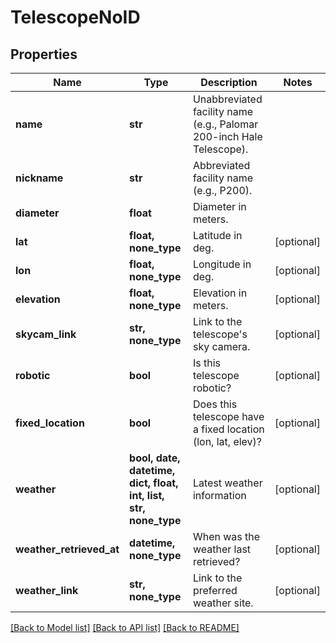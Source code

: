 # TelescopeNoID

## Properties
Name | Type | Description | Notes
------------ | ------------- | ------------- | -------------
**name** | **str** | Unabbreviated facility name (e.g., Palomar 200-inch Hale Telescope). | 
**nickname** | **str** | Abbreviated facility name (e.g., P200). | 
**diameter** | **float** | Diameter in meters. | 
**lat** | **float, none_type** | Latitude in deg. | [optional] 
**lon** | **float, none_type** | Longitude in deg. | [optional] 
**elevation** | **float, none_type** | Elevation in meters. | [optional] 
**skycam_link** | **str, none_type** | Link to the telescope&#39;s sky camera. | [optional] 
**robotic** | **bool** | Is this telescope robotic? | [optional] 
**fixed_location** | **bool** | Does this telescope have a fixed location (lon, lat, elev)? | [optional] 
**weather** | **bool, date, datetime, dict, float, int, list, str, none_type** | Latest weather information | [optional] 
**weather_retrieved_at** | **datetime, none_type** | When was the weather last retrieved? | [optional] 
**weather_link** | **str, none_type** | Link to the preferred weather site. | [optional] 

[[Back to Model list]](../README.md#documentation-for-models) [[Back to API list]](../README.md#documentation-for-api-endpoints) [[Back to README]](../README.md)


